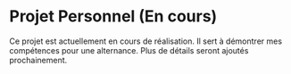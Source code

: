 # Projet Personnel (En cours)

Ce projet est actuellement en cours de réalisation. Il sert à démontrer mes compétences pour une alternance. Plus de détails seront ajoutés prochainement.
